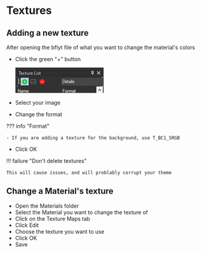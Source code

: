 # Textures

## Adding a new texture

After opening the bflyt file of what you want to change the material's colors

- Click the green "+" button

    ![image](imgs/t.png)

- Select your image
- Change the format

??? info "Format"

    - If you are adding a texture for the background, use T_BC1_SRGB

- Click OK

!!! failure "Don't delete textures"

    This will cause issues, and will problably corrupt your theme

## Change a Material's texture

- Open the Materials folder
- Select the Material you want to change the texture of
- Click on the Texture Maps tab
- Click Edit
- Choose the texture you want to use
- Click OK
- Save